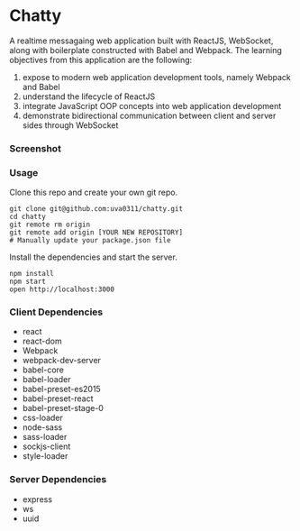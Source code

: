 Chatty
=====================

A realtime messagaing web application built with ReactJS, WebSocket, along with boilerplate constructed with Babel and Webpack. The learning objectives from this application are the following:

1. expose to modern web application development tools, namely Webpack and Babel
2. understand the lifecycle of ReactJS
3. integrate JavaScript OOP concepts into web application development
4. demonstrate bidirectional communication between client and server sides through
   WebSocket


### Screenshot



### Usage

Clone this repo and create your own git repo.

```
git clone git@github.com:uva0311/chatty.git
cd chatty
git remote rm origin
git remote add origin [YOUR NEW REPOSITORY]
# Manually update your package.json file
```

Install the dependencies and start the server.

```
npm install
npm start
open http://localhost:3000
```

### Client Dependencies

* react
* react-dom
* Webpack
* webpack-dev-server
* babel-core
* babel-loader
* babel-preset-es2015
* babel-preset-react
* babel-preset-stage-0
* css-loader
* node-sass
* sass-loader
* sockjs-client
* style-loader

### Server Dependencies

* express
* ws
* uuid




